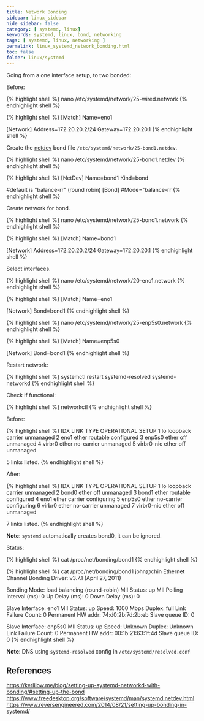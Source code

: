 ```yaml
---
title: Network Bonding
sidebar: linux_sidebar
hide_sidebar: false
category: [ systemd, linux]
keywords: systemd, linux, bond, networking
tags: [ systemd, linux, networking ]
permalink: linux_systemd_network_bonding.html
toc: false
folder: linux/systemd
---
```


Going from a one interface setup, to two bonded:

Before:

{% highlight shell %}
nano /etc/systemd/network/25-wired.network
{% endhighlight shell %}

{% highlight shell %}
[Match]
Name=eno1

[Network]
Address=172.20.20.2/24
Gateway=172.20.20.1
{% endhighlight shell %}

Create the [netdev](https://www.freedesktop.org/software/systemd/man/systemd.netdev.html) bond file ```/etc/systemd/network/25-bond1.netdev```.

{% highlight shell %}
nano /etc/systemd/network/25-bond1.netdev
{% endhighlight shell %}

{% highlight shell %}
[NetDev]
Name=bond1
Kind=bond

#default is "balance-rr" (round robin)
[Bond]
#Mode="balance-rr
{% endhighlight shell %}

Create network for bond.

{% highlight shell %}
nano /etc/systemd/network/25-bond1.network
{% endhighlight shell %}

{% highlight shell %}
[Match]
Name=bond1

[Network]
Address=172.20.20.2/24
Gateway=172.20.20.1
{% endhighlight shell %}

Select interfaces.

{% highlight shell %}
nano /etc/systemd/network/20-eno1.network
{% endhighlight shell %}

{% highlight shell %}
[Match]
Name=eno1

[Network]
Bond=bond1
{% endhighlight shell %}

{% highlight shell %}
nano /etc/systemd/network/25-enp5s0.network
{% endhighlight shell %}

{% highlight shell %}
[Match]
Name=enp5s0

[Network]
Bond=bond1
{% endhighlight shell %}

Restart network:

{% highlight shell %}
systemctl restart systemd-resolved systemd-networkd
{% endhighlight shell %}

Check if functional:

{% highlight shell %}
networkctl
{% endhighlight shell %}

Before:

{% highlight shell %}
IDX LINK             TYPE               OPERATIONAL SETUP
  1 lo               loopback           carrier     unmanaged
  2 eno1             ether              routable    configured
  3 enp5s0           ether              off         unmanaged
  4 virbr0           ether              no-carrier  unmanaged
  5 virbr0-nic       ether              off         unmanaged

5 links listed.
{% endhighlight shell %}

After:

{% highlight shell %}
IDX LINK             TYPE               OPERATIONAL SETUP
  1 lo               loopback           carrier     unmanaged
  2 bond0            ether              off         unmanaged
  3 bond1            ether              routable    configured
  4 eno1             ether              carrier     configuring
  5 enp5s0           ether              no-carrier  configuring
  6 virbr0           ether              no-carrier  unmanaged
  7 virbr0-nic       ether              off         unmanaged

7 links listed.
{% endhighlight shell %}

**Note**: ```systemd``` automatically creates bond0, it can be ignored.

Status:

{% highlight shell %}
cat /proc/net/bonding/bond1
{% endhighlight shell %}

{% highlight shell %}
cat /proc/net/bonding/bond1                             john@chin
Ethernet Channel Bonding Driver: v3.7.1 (April 27, 2011)

Bonding Mode: load balancing (round-robin)
MII Status: up
MII Polling Interval (ms): 0
Up Delay (ms): 0
Down Delay (ms): 0

Slave Interface: eno1
MII Status: up
Speed: 1000 Mbps
Duplex: full
Link Failure Count: 0
Permanent HW addr: 74:d0:2b:7d:2b:eb
Slave queue ID: 0

Slave Interface: enp5s0
MII Status: up
Speed: Unknown
Duplex: Unknown
Link Failure Count: 0
Permanent HW addr: 00:1b:21:63:1f:4d
Slave queue ID: 0
{% endhighlight shell %}

**Note**: DNS using ```systemd-resolved``` config in ```/etc/systemd/resolved.conf```

## References

https://kerlilow.me/blog/setting-up-systemd-networkd-with-bonding/#setting-up-the-bond
https://www.freedesktop.org/software/systemd/man/systemd.netdev.html
https://www.reversengineered.com/2014/08/21/setting-up-bonding-in-systemd/
